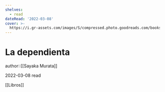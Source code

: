 ```yaml
---
shelves:
  - read
dateRead: '2022-03-08'
cover: >-
  https://i.gr-assets.com/images/S/compressed.photo.goodreads.com/books/1548759874l/43764278._SY475_.jpg
---
```

# La dependienta

author::[[Sayaka Murata]]

2022-03-08
read

[[Libros]]
